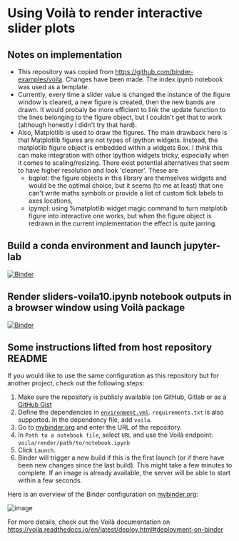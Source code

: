 # Using Voilà to render interactive slider plots 

## Notes on implementation
- This repository was copied from https://github.com/binder-examples/voila. Changes have been made. The index.ipynb notebook was used as a template. 
- Currently, every time a slider value is changed the instance of the figure window is cleared, a new figure is created, then the new bands are drawn. It would probaly be more efficient to link the update function to the lines belonging to the figure object, but I couldn't get that to work (although honestly I didn't try that hard). 
- Also, Matplotlib is used to draw the figures. The main drawback here is that Matplotlib figures are not types of ipython widgets. Instead, the matplotlib figure object is embedded within a widgets Box. I _think_ this can make integration with other ipython widgets tricky, especially when it comes to scaling/resizing. There exist potential alternatives that seem to have higher resolution and look 'cleaner'. These are
   - bqplot: the figure objects in this library are themselves widgets and would be the optimal choice, but it seems (to me at least) that one can't write maths symbols or provide a list of custom tick labels to axes locations,
   - ipympl: using %matplotlib widget magic command to turn matplotib figure into interactive one works, but when the figure object is redrawn in the current implementation the effect is quite jarring. 


## Build a conda environment and launch jupyter-lab
[![Binder](https://mybinder.org/badge_logo.svg)](https://mybinder.org/v2/gh/dylanjones96/Voila-tests/HEAD)

## Render sliders-voila10.ipynb notebook outputs in a browser window using Voilà package
[![Binder](https://mybinder.org/badge_logo.svg)](https://mybinder.org/v2/gh/dylanjones96/Voila-tests/main?urlpath=voila%2Frender%2Findex_test8.ipynb)

## Some instructions lifted from host repository README

If you would like to use the same configuration as this repository but for another project, check out the following steps:

1. Make sure the repository is publicly available (on GitHub, Gitlab or as a [GitHub Gist](https://gist.github.com)
2. Define the dependencies in [`environment.yml`](./environment.yml). `requirements.txt` is also supported. In the dependency file, add `voila`.
3. Go to [mybinder.org](https://mybinder.org) and enter the URL of the repository.
4. In `Path to a notebook file`, select `URL` and use the Voilà endpoint: `voila/render/path/to/notebook.ipynb`
5. Click `Launch`.
6. Binder will trigger a new build if this is the first launch (or if there have been new changes since
   the last build). This might take a few minutes to complete. If an image is already available,
   the server will be able to start within a few seconds.

Here is an overview of the Binder configuration on [mybinder.org](https://mybinder.org):

![image](https://user-images.githubusercontent.com/591645/132292481-01f877c3-77f8-46ba-b265-23bd3e25f513.png)

For more details, check out the Voilà documentation on https://voila.readthedocs.io/en/latest/deploy.html#deployment-on-binder
